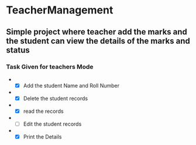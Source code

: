 # TeacherManagement
## Simple project where teacher add the marks and the student can view the details of the marks and status 
### Task Given for teachers Mode
* - [x] Add the student Name and Roll Number
* - [x] Delete the student records 
* - [x] read the records
* - [ ] Edit the student records
* - [x] Print the Details
